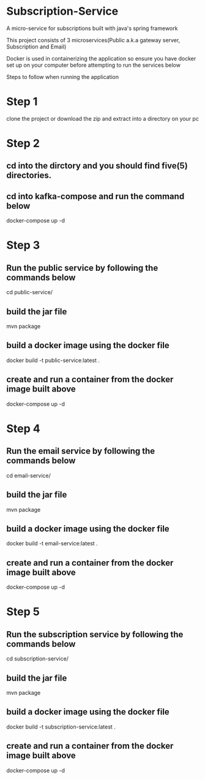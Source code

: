 # Subscription-Service
A micro-service for subscriptions built with java's spring framework

This project consists of 3 microservices(Public a.k.a gateway server, Subscription and Email)

Docker is used in containerizing the application so ensure you have docker set up on your computer before attempting to run the services below

Steps to follow when running the application

# Step 1
clone the project or download the zip and extract into a directory on your pc

# Step 2
## cd into the dirctory and you should find five(5) directories.

## cd into kafka-compose and run the command below
  docker-compose up -d

# Step 3
## Run the public service by following the commands below
  cd public-service/
  ## build the jar file
  mvn package
  ## build a docker image using the docker file
  docker build -t public-service:latest . 
  ## create and run a container from the docker image built above
  docker-compose up -d 
  

# Step 4
## Run the email service by following the commands below
  cd email-service/
  ## build the jar file
  mvn package
  ## build a docker image using the docker file
  docker build -t email-service:latest .
  ## create and run a container from the docker image built above
  docker-compose up -d 


# Step 5
## Run the subscription service by following the commands below
  cd subscription-service/
  ## build the jar file
  mvn package   
  ## build a docker image using the docker file
  docker build -t subscription-service:latest .
  ## create and run a container from the docker image built above
  docker-compose up -d 



